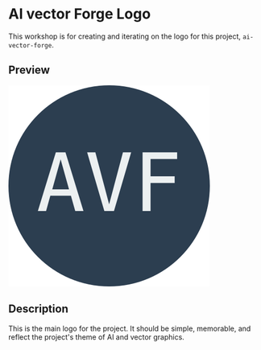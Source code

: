 # AI vector Forge Logo

This workshop is for creating and iterating on the logo for this project, `ai-vector-forge`.

## Preview

![AI vector Forge Logo](./ai-vector-forge.svg)

## Description

This is the main logo for the project. It should be simple, memorable, and reflect the project's theme of AI and vector graphics.

